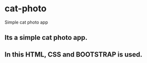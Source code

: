 # cat-photo
Simple cat photo app

## Its a simple cat photo app.
## In this HTML, CSS and BOOTSTRAP is used.
